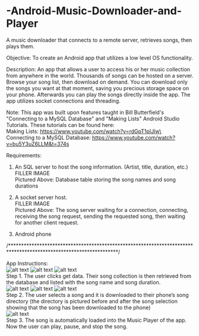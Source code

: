 # -Android-Music-Downloader-and-Player
A music downloader that connects to a remote server, retrieves songs, then plays them.

Objective: To create an Android app that utilizes a low level OS functionality.

Description:  An app that allows a user to access his or her music collection from anywhere in the world. Thousands of songs can be hosted on a server. Browse your song list, then download on demand. You can download only the songs you want at that moment, saving you precious storage space on your phone. Afterwards you can play the songs directly inside the app. The app utilizes socket connections and threading.

Note: This app was built upon features taught in Bill Butterfield's "Connecting to a MySQL Database" and "Making Lists" Android Studio Tutorials. These tutorials can be found here:<br/>
Making Lists: https://www.youtube.com/watch?v=rdGpT1pIJlw\ <br/>
Connecting to a MySQL Database: https://www.youtube.com/watch?v=bu5Y3uZ6LLM&t=374s

Requirements: 
  1. An SQL server to host the song information. (Artist, title, duration, etc.) <br/>
  FILLER IMAGE <br/>
  Pictured Above: Database table storing the song names and song durations 
  
  2. A socket server host. <br/>
  FILLER IMAGE <br/>
  Pictured Above: The song server waiting for a connection, connecting, receiving the song request, sending the requested song, then waiting for another client request. 
  
  3. Android phone
  
  /******************************************************************************************************************/
 
App Instructions: <br/>
![alt text](https://raw.githubusercontent.com/michaelpmoloney/-Android-Music-Downloader-and-Player/master/Activity%201%20no%20action.JPG)
![alt text](https://raw.githubusercontent.com/michaelpmoloney/-Android-Music-Downloader-and-Player/master/Activity%201%20getting%20data.JPG)
![alt text](https://raw.githubusercontent.com/michaelpmoloney/-Android-Music-Downloader-and-Player/master/Activity%201%20got%20data.JPG) <br/>
Step 1. The user clicks get data. Their song collection is then retrieved from the database and listed with the song name and song duration. <br/>
![alt text](https://raw.githubusercontent.com/michaelpmoloney/-Android-Music-Downloader-and-Player/master/Music%20Directory.JPG)
![alt text](https://raw.githubusercontent.com/michaelpmoloney/-Android-Music-Downloader-and-Player/master/Activity%201%20got%20data.JPG)
![alt text](https://raw.githubusercontent.com/michaelpmoloney/-Android-Music-Downloader-and-Player/master/Music%20Directory%20after.JPG) <br/>
Step 2. The user selects a song and it is downloaded to their phone’s song directory (the directory is pictured before and after the song selection showing that the song has been downloaded to the phone) <br/>
![alt text](https://raw.githubusercontent.com/michaelpmoloney/-Android-Music-Downloader-and-Player/blob/master/Music%20player.JPG) <br/>
Step 3. The song is automatically loaded into the Music Player of the app. Now the user can play, pause, and stop the song.
